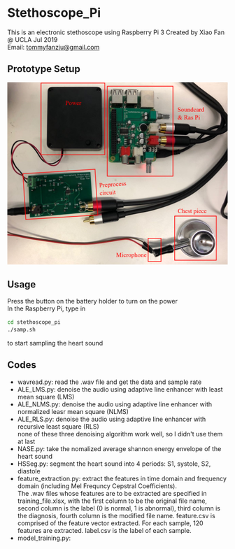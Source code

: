 # Stethoscope_Pi
This is an electronic stethoscope using Raspberry Pi 3
Created by Xiao Fan @ UCLA Jul 2019  
Email: tommyfanzju@gmail.com

## Prototype Setup
![image of prototype setup](https://github.com/tommyfan34/Stethoscope_Pi/blob/master/Documents/WeChat%20Screenshot_20190829084743.png)

## Usage
Press the button on the battery holder to turn on the power  
In the Raspberry Pi, type in  
```bash
cd stethoscope_pi
./samp.sh
```
to start sampling the heart sound

## Codes
* wavread.py: read the .wav file and get the data and sample rate  
* ALE_LMS.py: denoise the audio using adaptive line enhancer with least mean square (LMS)  
* ALE_NLMS.py: denoise the audio using adaptive line enhancer with normalized leasr mean square (NLMS)  
* ALE_RLS.py: denoise the audio using adaptive line enhancer with recursive least square (RLS)  
none of these three denoising algorithm work well, so I didn't use them at last  
* NASE.py: take the nomalized average shannon energy envelope of the heart sound  
* HSSeg.py: segment the heart sound into 4 periods: S1, systole, S2, diastole  
* feature_extraction.py: extract the features in time domain and frequency domain (including Mel Frequncy Cepstral Coefficients).  
The .wav files whose features are to be extracted are specified in training_file.xlsx, with the first column to be the original file name, second column is the label (0 is normal, 1 is abnormal), third column is the diagnosis, fourth column is the modified file name. feature.csv is comprised of the feature vector extracted. For each sample, 120 features are extracted. label.csv is the label of each sample.  
* model_training.py: 
